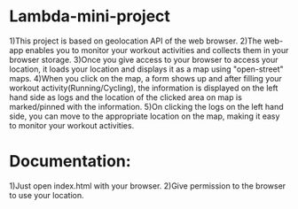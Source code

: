 # Lambda-mini-project

1)This project is based on geolocation API of the web browser. 
2)The web-app enables you to monitor your workout activities and collects them in your browser storage. 
3)Once you give access to your browser to access your location, it loads your location and displays it as a map using "open-street" maps.
4)When you click on the map, a form shows up and after filling your workout activity(Running/Cycling), the information is displayed on the left hand side as logs and the location of the clicked area on map is marked/pinned with the information.
5)On clicking the logs on the left hand side, you can move to the appropriate location on the map, making it easy to monitor your workout activities.


# Documentation:
1)Just open index.html with your browser.
2)Give permission to the browser to use your location.
